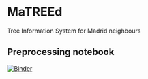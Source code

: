# MaTREEd

Tree Information System for Madrid neighbours

## Preprocessing notebook

[![Binder](https://mybinder.org/badge_logo.svg)](https://mybinder.org/v2/gh/GISdevio/MaTREEd/main?filepath=https%3A%2F%2Fgithub.com%2FGISdevio%2FMaTREEd%2Fblob%2Fmain%2Fmatreed_preprocessing.ipynb)
